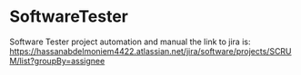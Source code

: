 # SoftwareTester
Software Tester project automation and manual
the link to jira is:
https://hassanabdelmoniem4422.atlassian.net/jira/software/projects/SCRUM/list?groupBy=assignee
